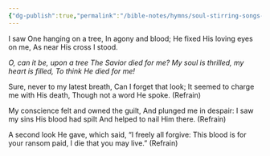 ```yaml
---
{"dg-publish":true,"permalink":"/bible-notes/hymns/soul-stirring-songs-and-hymns/he-died-for-me/","title":"He Died for Me","created":"","updated":""}
---
```



I saw One hanging on a tree,
In agony and blood;
He fixed His loving eyes on me,
As near His cross I stood.

*O, can it be, upon a tree
The Savior died for me?
My soul is thrilled, my heart is filled,
To think He died for me!*

Sure, never to my latest breath,
Can I forget that look;
It seemed to charge me with His death,
Though not a word He spoke. (Refrain)

My conscience felt and owned the guilt,
And plunged me in despair:
I saw my sins His blood had spilt
And helped to nail Him there. (Refrain)

A second look He gave, which said,
“I freely all forgive:
This blood is for your ransom paid,
I die that you may live.” (Refrain)